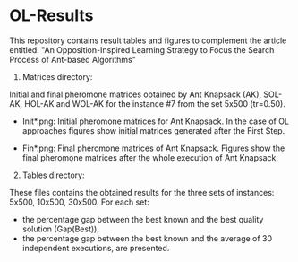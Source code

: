 # OL-Results
This repository contains result tables and figures to complement the article entitled:
"An Opposition-Inspired Learning Strategy to Focus the Search Process of Ant-based Algorithms"


1) Matrices directory:

Initial and final pheromone matrices obtained by Ant Knapsack (AK), SOL-AK, HOL-AK and WOL-AK
for the instance #7 from the set 5x500 (tr=0.50).

- Init*.png: Initial pheromone matrices for Ant Knapsack. 
In the case of OL approaches figures show initial matrices generated after the First Step.

- Fin*.png: Final pheromone matrices of Ant Knapsack.
Figures show the final pheromone matrices after the whole execution of Ant Knapsack.

2) Tables directory:

These files contains the obtained results for the three sets of instances: 5x500, 10x500, 30x500.
For each set: 
- the percentage gap between the best known and the best quality solution (Gap(Best)),
- the percentage gap between the best known and the average of 30 independent executions,
are presented.

